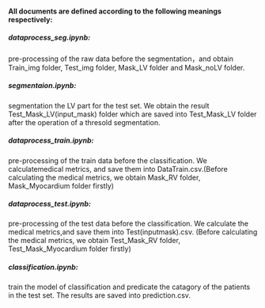 #### All documents are defined according to the following meanings respectively:

##### dataprocess_seg.ipynb:  
pre-processing of the raw data before the segmentation，and obtain Train_img folder, Test_img folder, Mask_LV folder and Mask_noLV folder.

##### segmentaion.ipynb:  
segmentation the LV part for the test set. We obtain the result Test_Mask_LV(input_mask) folder which are saved into Test_Mask_LV folder after the operation of a thresold segmentation.

##### dataprocess_train.ipynb:  
pre-processing of the train data before the classification. We calculatemedical metrics, and save them into DataTrain.csv.(Before calculating the medical metrics, we obtain Mask_RV folder, Mask_Myocardium folder firstly)

##### dataprocess_test.ipynb:  
pre-processing of the test data before the classification. We calculate the medical metrics,and save them into Test(inputmask).csv. (Before calculating the medical metrics, we obtain Test_Mask_RV folder, Test_Mask_Myocardium folder firstly)

##### classification.ipynb:  
train the model of classification and predicate the catagory of the patients in the test set. The results are saved into prediction.csv.
